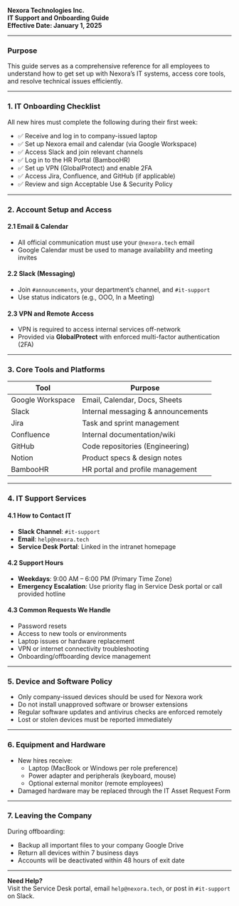 **Nexora Technologies Inc.**  
**IT Support and Onboarding Guide**  
**Effective Date: January 1, 2025**

---

### Purpose
This guide serves as a comprehensive reference for all employees to understand how to get set up with Nexora’s IT systems, access core tools, and resolve technical issues efficiently.

---

### 1. IT Onboarding Checklist
All new hires must complete the following during their first week:
- ✅ Receive and log in to company-issued laptop
- ✅ Set up Nexora email and calendar (via Google Workspace)
- ✅ Access Slack and join relevant channels
- ✅ Log in to the HR Portal (BambooHR)
- ✅ Set up VPN (GlobalProtect) and enable 2FA
- ✅ Access Jira, Confluence, and GitHub (if applicable)
- ✅ Review and sign Acceptable Use & Security Policy

---

### 2. Account Setup and Access

#### 2.1 Email & Calendar
- All official communication must use your `@nexora.tech` email
- Google Calendar must be used to manage availability and meeting invites

#### 2.2 Slack (Messaging)
- Join `#announcements`, your department’s channel, and `#it-support`
- Use status indicators (e.g., OOO, In a Meeting)

#### 2.3 VPN and Remote Access
- VPN is required to access internal services off-network
- Provided via **GlobalProtect** with enforced multi-factor authentication (2FA)

---

### 3. Core Tools and Platforms
| Tool             | Purpose                            |
|------------------|-------------------------------------|
| Google Workspace | Email, Calendar, Docs, Sheets       |
| Slack            | Internal messaging & announcements  |
| Jira             | Task and sprint management           |
| Confluence       | Internal documentation/wiki         |
| GitHub           | Code repositories (Engineering)     |
| Notion           | Product specs & design notes        |
| BambooHR         | HR portal and profile management    |

---

### 4. IT Support Services

#### 4.1 How to Contact IT
- **Slack Channel**: `#it-support`
- **Email**: `help@nexora.tech`
- **Service Desk Portal**: Linked in the intranet homepage

#### 4.2 Support Hours
- **Weekdays**: 9:00 AM – 6:00 PM (Primary Time Zone)
- **Emergency Escalation**: Use priority flag in Service Desk portal or call provided hotline

#### 4.3 Common Requests We Handle
- Password resets
- Access to new tools or environments
- Laptop issues or hardware replacement
- VPN or internet connectivity troubleshooting
- Onboarding/offboarding device management

---

### 5. Device and Software Policy
- Only company-issued devices should be used for Nexora work
- Do not install unapproved software or browser extensions
- Regular software updates and antivirus checks are enforced remotely
- Lost or stolen devices must be reported immediately

---

### 6. Equipment and Hardware
- New hires receive:
  - Laptop (MacBook or Windows per role preference)
  - Power adapter and peripherals (keyboard, mouse)
  - Optional external monitor (remote employees)
- Damaged hardware may be replaced through the IT Asset Request Form

---

### 7. Leaving the Company
During offboarding:
- Backup all important files to your company Google Drive
- Return all devices within 7 business days
- Accounts will be deactivated within 48 hours of exit date

---

**Need Help?**  
Visit the Service Desk portal, email `help@nexora.tech`, or post in `#it-support` on Slack.

